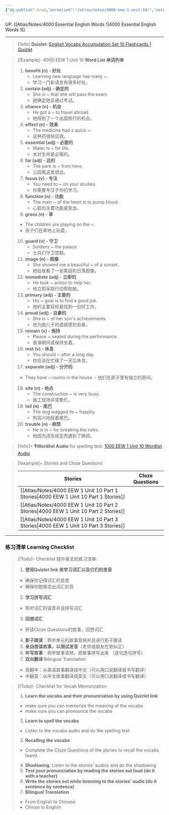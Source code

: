 ```yaml
---
{"dg-publish":true,"permalink":"/atlas/notes/4000-eew-1-unit-10/","noteIcon":""}
---
```


UP: [[Atlas/Notes/4000 Essential English Words 1\|4000 Essential English Words 1]]

---
> [!info] **Quizlet**:  [English Vocabs Accumulation Set 10 Flashcards | Quizlet](https://quizlet.com/925720988/english-vocabs-accumulation-set-10-flash-cards/?i=1vbzw5&x=1jqt)

> [!Example]- 4000 EEW 1 Unit 10 **Word List 单词列单**
> 1. **benefit (n) - 好处**
>     - Learning new language has many ~.
>     - 学习一门新语言有很多好处。
> 2. **certain (adj) - 确定的**
>     - She is ~ that she will pass the exam.
>     - 她确定她会通过考试。
> 3. **chance (n) - 机会**
>     - He got a ~ to travel abroad.
>     - 他得到了一个出国旅行的机会。
> 4. **effect (n) - 效果**
>     - The medicine had a quick ~.
>     - 这种药很快见效。
> 5. **essential (adj) - 必要的**
>     - Water is ~ for life.
>     - 水对生命是必需的。
> 6. **far (adj) - 远的**
>     - The park is ~ from here.
>     - 公园离这里很远。
> 7. **focus (v) - 专注**
>     - You need to ~ on your studies.
>     - 你需要专注于你的学习。
> 8. **function (n) - 功能**
>     - The main ~ of the heart is to pump blood.
>     - 心脏的主要功能是泵血。
> 9. **grass (n) - 草**
> 	- The children are playing on the ~.
> 	- 孩子们在草地上玩耍。
> 10. **guard (v) - 守卫**
>     - Soldiers ~ the palace.
>     - 士兵们守卫宫殿。
> 11. **image (n) - 图像**
>     - She showed me a beautiful ~ of a sunset.
>     - 她给我看了一张美丽的日落图像。
> 12. **immediate (adj) - 立即的**
>     - He took ~ action to help her.
>     - 他立即采取行动帮助她。
>13. **primary (adj) - 主要的**
>     - His ~ goal is to find a good job.
>     - 他的主要目标是找到一份好工作。
> 14. **proud (adj) - 自豪的**
>     - She is ~ of her son's achievements.
>     - 她为她儿子的成就感到自豪。
> 15. **remain (v) - 保持**
>     - Please ~ seated during the performance.
>     - 表演期间请保持坐着。
> 16. **rest (v) - 休息**
>     - You should ~ after a long day.
>     - 你应该在忙碌了一天后休息。
> 17. **separate (adj) - 分开的**
> 	 - They have ~ rooms in the house.
>     - 他们在房子里有独立的房间。
> 18. **site (n) - 地点**
>     - The construction ~ is very busy.
>     - 施工现场非常繁忙。
> 19. **tail (n) - 尾巴**
>     - The dog wagged its ~ happily.
>     - 狗高兴地摇着尾巴。
> 20. **trouble (n) - 麻烦**
>     - He is in ~ for breaking the rules.
>     - 他因为违反规定而遇到了麻烦。

> [!info]+ 🎙️**Wordlist Audio** for spelling test: [1000 EEW 1 Unit 10 Wordlist Audio](https://drive.google.com/file/d/1ZGaJXyzcd-FN_qK6-pju4aNwAXmts8H3/view?usp=drive_link)


> [!example]+ Stories and Cloze Questions
> 
> | Stories                               | Cloze Questions |
> | ------------------------------------- | --------------- |
>| [[Atlas/Notes/4000 EEW 1 Unit 10 Part 1 Stories\|4000 EEW 1 Unit 10 Part 1 Stories]] |                 |
> | [[Atlas/Notes/4000 EEW 1 Unit 10 Part 2 Stories\|4000 EEW 1 Unit 10 Part 2 Stories]] |                 |
> | [[Atlas/Notes/4000 EEW 1 Unit 10 Part 3 Stories\|4000 EEW 1 Unit 10 Part 3 Stories]] |                 |


---

### 练习清单 Learning Checklist

> [!Todo]- Checklist 提升英文的练习清单:
> 1. **使用Quizlet link 来学习词汇以及它们的发音** 
>	- 确保你记得词汇的意思 
>	- 确保你能够念出词汇的音 
> 2. **学习拼写词汇** 
>	- 聆听词汇的语音并且拼写词汇 
> 3. **回想词汇**
>	- 研读Cloze Questions的故事，回想词汇 
> 4. **影子跟读**：聆听单元的故事音频并且进行影子跟读 
> 5. **亲自朗读故事，以测试发音**（老师或朋友在旁纠正）
> 6. **听写故事**：聆听故事音频，把故事拼写出来 （逐句逐句拼写）
> 7. **双向翻译** Bilingual Translation 
>	- 英翻中：从英语故事翻译成中文（可以用口说翻译或书写翻译）
>	- 中翻英：从中文故事翻译成英文（可以用口说翻译或书写翻译）

> [!Todo]- Checklist for Vocab Memorization:
> 
> 1. **Learn the vocabs and their pronunciation by using Quizlet link**
>	- make sure you can memorize the meaning of the vocabs
>	- make sure you can pronounce the vocabs
> 2. **Learn to spell the vocabs**
>	- Listen to the vocabs audio and do the spelling test
> 3. **Recalling the vocabs**
>	- Complete the Cloze Questions of the stories to recall the vocabs learnt
> 4. **Shadowing**: Listen to the stories' audios and do the shadowing
> 5. **Test your pronunciation by reading the stories out loud (do it with a teacher)**
> 6. **Write the stories out while listening to the stories' audio (do it sentence by sentence)**
> 7. **Bilingual Translation** 
> 	- From English to Chinese
> 	- Chinse to English

